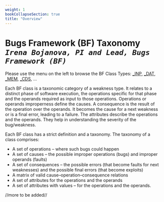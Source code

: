 ```yaml
---
weight: 1
bookCollapseSection: true
title: "Overview"
---
```

# Bugs Framework (BF) Taxonomy <br/>_`Irena Bojanova, PI and Lead, Bugs Framework (BF)`_

Please use the menu on the left to browse the BF Class Types: [_INP](/BF/info/bf-classes/_inp/), [_DAT](/BF/info/bf-classes/_dat/), [_MEM](/BF/info/bf-classes/_mem/), [_CDS](/BF/info/bf-classes/_cds/), ...

Each BF class is a taxonomic  category  of  a  weakness type. It relates to a distinct phase of software execution, the operations specific for that phase and the operands required as input to those operations. Operations or operands improperness define the causes. A consequence is the result of the operation over the operands. It becomes the cause for a next weakness or is a final error, leading to a failure. The attributes describe the operations and the operands. They help in understanding the severity of the bug/weakness.

Each BF class has a strict definition and a taxonomy. The taxonomy of a class comprises:

* A set of operations – where such bugs could happen
* A set of causes – the possible improper operations (bugs) and improper operands (faults)
* A set of consequences – the possible errors (that become faults for next weaknesses) and the possible final errors (that become exploits)
* A matrix of valid cause–operation–consequence relations
* A set of attributes for the operations and the operands
* A set of attributes with values – for the operations and the operands.


//more to be added//